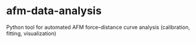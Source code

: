 # afm-data-analysis
Python tool for automated AFM force–distance curve analysis (calibration, fitting, visualization)
